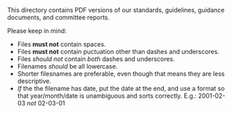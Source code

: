 This directory contains PDF versions of our standards, guidelines, guidance documents, and committee reports.

Please keep in mind:
- Files **must not** contain spaces.
- Files **must not** contain puctuation other than dashes and underscores.
- Files _should not_ contain _both_ dashes and underscores.
- Filenames _should_ be all lowercase.
- Shorter filesnames are preferable, even though that means they are less descriptive.
- _If_ the the filename has date, put the date at the end, and use a format so that year/month/date is unambiguous and sorts correctly.  E.g.:  2001-02-03 _not_ 02-03-01

